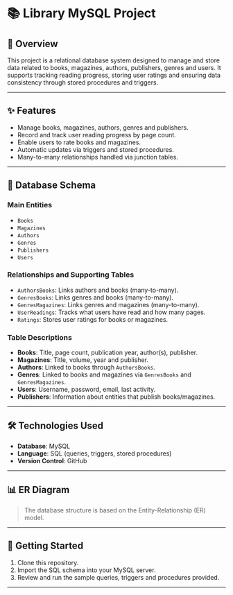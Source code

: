 # 📚 Library MySQL Project

## 📌 Overview

This project is a relational database system designed to manage and store data related to books, magazines, authors, publishers, genres and users. It supports tracking reading progress, storing user ratings and ensuring data consistency through stored procedures and triggers.

---

## ✨ Features

- Manage books, magazines, authors, genres and publishers.
- Record and track user reading progress by page count.
- Enable users to rate books and magazines.
- Automatic updates via triggers and stored procedures.
- Many-to-many relationships handled via junction tables.

---

## 🧩 Database Schema

### **Main Entities**
- `Books`
- `Magazines`
- `Authors`
- `Genres`
- `Publishers`
- `Users`

### **Relationships and Supporting Tables**

- `AuthorsBooks`: Links authors and books (many-to-many).
- `GenresBooks`: Links genres and books (many-to-many).
- `GenresMagazines`: Links genres and magazines (many-to-many).
- `UserReadings`: Tracks what users have read and how many pages.
- `Ratings`: Stores user ratings for books or magazines.
  
### **Table Descriptions**
- **Books**: Title, page count, publication year, author(s), publisher.
- **Magazines**: Title, volume, year and publisher.
- **Authors**: Linked to books through `AuthorsBooks`.
- **Genres**: Linked to books and magazines via `GenresBooks` and `GenresMagazines`.
- **Users**: Username, password, email, last activity.
- **Publishers**: Information about entities that publish books/magazines.

---

## 🛠️ Technologies Used

- **Database**: MySQL  
- **Language**: SQL (queries, triggers, stored procedures)  
- **Version Control**: GitHub

---

## 📊 ER Diagram

> The database structure is based on the Entity-Relationship (ER) model.

---

## 🚀 Getting Started

1. Clone this repository.
2. Import the SQL schema into your MySQL server.
3. Review and run the sample queries, triggers and procedures provided.

---


